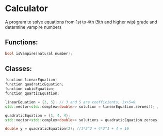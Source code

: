 # Calculator
A program to solve equations from 1st to 4th (5th and higher wip) grade and determine vampire numbers
## Functions:
```cpp
bool isVampire(natural number);
```
## Classes:
```cpp
function linearEquation;
function quadraticEquation;
function cubicEquation;
function quarticEquation;

linearEquation = {3, 5}; // 3 and 5 are coefficients, 3x+5=0
std::vector<std::complex<double>> solution = linearEquation.zeroes(); //{-5/3,0}

quadraticEquation = {1, 4, 4};
std::vector<std::complex<double>> solutions = quadraticEquation.zeroes(); //{{-2,0}, {-2,0}}

double y = quadraticEquation(2); //1*2^2 + 4*2^1 + 4 = 16
```
